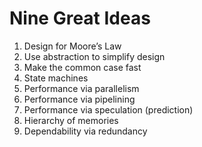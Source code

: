 # Nine Great Ideas
1. Design for Moore’s Law
2. Use abstraction to simplify design
3. Make the common case fast
4. State machines
5. Performance via parallelism
6. Performance via pipelining
7. Performance via speculation (prediction)
8. Hierarchy of memories
9. Dependability via redundancy

<some explanation here>